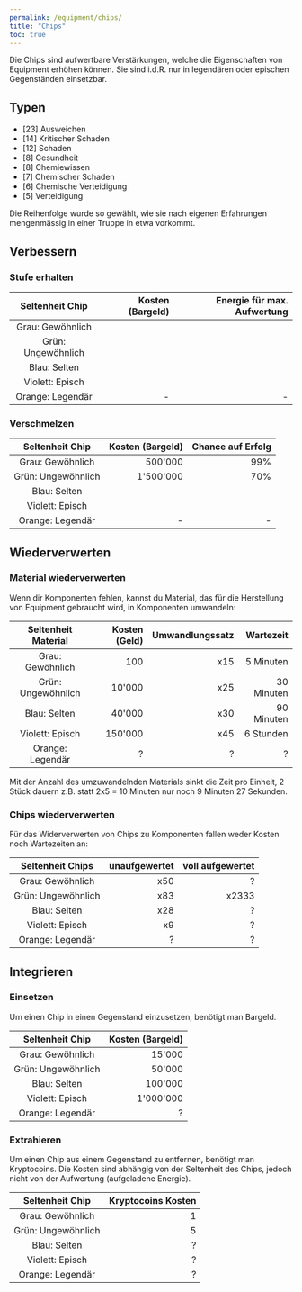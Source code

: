 ```yaml
---
permalink: /equipment/chips/
title: "Chips"
toc: true
---
```


Die Chips sind aufwertbare Verstärkungen, welche die Eigenschaften von Equipment erhöhen können. Sie sind i.d.R. nur in legendären oder epischen Gegenständen einsetzbar.


## Typen

- [23] Ausweichen
- [14] Kritischer Schaden
- [12] Schaden
-  [8] Gesundheit
-  [8] Chemiewissen
-  [7] Chemischer Schaden
-  [6] Chemische Verteidigung
-  [5] Verteidigung 

Die Reihenfolge wurde so gewählt, wie sie nach eigenen Erfahrungen mengenmässig in einer Truppe in etwa vorkommt.

## Verbessern

### Stufe erhalten

| Seltenheit Chip    	| Kosten (Bargeld) |  Energie für max. Aufwertung |
|:---------------------:| ------------------------:|  ---------------------------:|
| Grau: Gewöhnlich      |                          |                              |
| Grün: Ungewöhnlich    |                          |                              |
| Blau: Selten          |                          |                              |
| Violett: Episch      	|                   	   |                              |
| Orange: Legendär     	|                   	-  |                           -  |


### Verschmelzen

| Seltenheit Chip    	| Kosten (Bargeld)|  Chance auf Erfolg |
|:---------------------:| ---------------------:|  -----------------:|
| Grau: Gewöhnlich      |             500'000   |                99% |
| Grün: Ungewöhnlich    |           1'500'000   |                70% |
| Blau: Selten          |                       |                    |
| Violett: Episch      	|                       |                    |
| Orange: Legendär     	|                   -   |                  - |


## Wiederverwerten

### Material wiederverwerten

Wenn dir Komponenten fehlen, kannst du Material, das für die Herstellung von Equipment gebraucht wird, in Komponenten umwandeln:

| Seltenheit Material   | Kosten (Geld) |  Umwandlungssatz   | Wartezeit|
|:---------------------:| ------------------------:|  -----------------:| --------------------:|
| Grau: Gewöhnlich      |                 100      |                x15 |            5 Minuten |
| Grün: Ungewöhnlich    |              10'000      |                x25 |           30 Minuten |
| Blau: Selten          |              40'000      |                x30 |           90 Minuten |
| Violett: Episch      	|             150'000      |                x45 |            6 Stunden |
| Orange: Legendär     	|                   ?      |                  ? |                    ? |

Mit der Anzahl des umzuwandelnden Materials sinkt die Zeit pro Einheit, 2 Stück dauern z.B. statt 2x5 = 10 Minuten nur noch 9 Minuten 27 Sekunden.

### Chips wiederverwerten

Für das Widerverwerten von Chips zu Komponenten fallen weder Kosten noch Wartezeiten an:

| Seltenheit Chips      | unaufgewertet    | voll aufgewertet |
|:---------------------:|-----------------:|-----------------:|
| Grau: Gewöhnlich      |              x50 |                ? |
| Grün: Ungewöhnlich    |              x83 |            x2333 |
| Blau: Selten          |              x28 |                ? |
| Violett: Episch      	|               x9 |                ? |
| Orange: Legendär     	|                ? |                ? |



## Integrieren

### Einsetzen

Um einen Chip in einen Gegenstand einzusetzen, benötigt man Bargeld.

| Seltenheit Chip    	| Kosten (Bargeld)   	|
|:---------------------:| ---------------------:|
| Grau: Gewöhnlich      |                15'000 |
| Grün: Ungewöhnlich    |                50'000 |
| Blau: Selten          |               100'000 |
| Violett: Episch      	|             1'000'000	|
| Orange: Legendär     	|                     ? |

### Extrahieren

Um einen Chip aus einem Gegenstand zu entfernen, benötigt man Kryptocoins. Die Kosten sind abhängig von der Seltenheit des Chips, jedoch nicht von der Aufwertung (aufgeladene Energie).

| Seltenheit Chip    	| Kryptocoins Kosten	|
|:---------------------:| ---------------------:|
| Grau: Gewöhnlich      |                     1 |
| Grün: Ungewöhnlich    |                     5 |
| Blau: Selten          |                     ? |
| Violett: Episch      	|                     ? |
| Orange: Legendär     	|                     ? |
